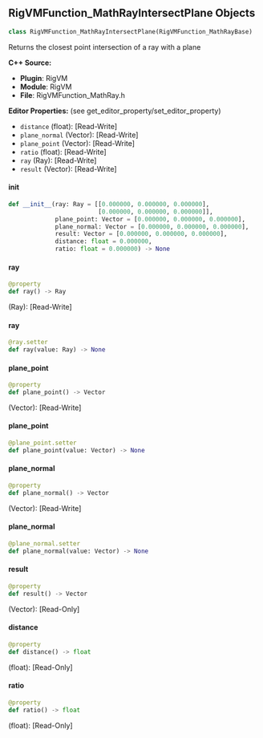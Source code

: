 ## RigVMFunction_MathRayIntersectPlane Objects

```python
class RigVMFunction_MathRayIntersectPlane(RigVMFunction_MathRayBase)
```

Returns the closest point intersection of a ray with a plane

**C++ Source:**

- **Plugin**: RigVM
- **Module**: RigVM
- **File**: RigVMFunction_MathRay.h

**Editor Properties:** (see get_editor_property/set_editor_property)

- ``distance`` (float):  [Read-Write]
- ``plane_normal`` (Vector):  [Read-Write]
- ``plane_point`` (Vector):  [Read-Write]
- ``ratio`` (float):  [Read-Write]
- ``ray`` (Ray):  [Read-Write]
- ``result`` (Vector):  [Read-Write]

<a id="unreal.RigVMFunction_MathRayIntersectPlane.__init__"></a>

#### __init__

```python
def __init__(ray: Ray = [[0.000000, 0.000000, 0.000000],
                         [0.000000, 0.000000, 0.000000]],
             plane_point: Vector = [0.000000, 0.000000, 0.000000],
             plane_normal: Vector = [0.000000, 0.000000, 0.000000],
             result: Vector = [0.000000, 0.000000, 0.000000],
             distance: float = 0.000000,
             ratio: float = 0.000000) -> None
```

<a id="unreal.RigVMFunction_MathRayIntersectPlane.ray"></a>

#### ray

```python
@property
def ray() -> Ray
```

(Ray):  [Read-Write]

<a id="unreal.RigVMFunction_MathRayIntersectPlane.ray"></a>

#### ray

```python
@ray.setter
def ray(value: Ray) -> None
```

<a id="unreal.RigVMFunction_MathRayIntersectPlane.plane_point"></a>

#### plane_point

```python
@property
def plane_point() -> Vector
```

(Vector):  [Read-Write]

<a id="unreal.RigVMFunction_MathRayIntersectPlane.plane_point"></a>

#### plane_point

```python
@plane_point.setter
def plane_point(value: Vector) -> None
```

<a id="unreal.RigVMFunction_MathRayIntersectPlane.plane_normal"></a>

#### plane_normal

```python
@property
def plane_normal() -> Vector
```

(Vector):  [Read-Write]

<a id="unreal.RigVMFunction_MathRayIntersectPlane.plane_normal"></a>

#### plane_normal

```python
@plane_normal.setter
def plane_normal(value: Vector) -> None
```

<a id="unreal.RigVMFunction_MathRayIntersectPlane.result"></a>

#### result

```python
@property
def result() -> Vector
```

(Vector):  [Read-Only]

<a id="unreal.RigVMFunction_MathRayIntersectPlane.distance"></a>

#### distance

```python
@property
def distance() -> float
```

(float):  [Read-Only]

<a id="unreal.RigVMFunction_MathRayIntersectPlane.ratio"></a>

#### ratio

```python
@property
def ratio() -> float
```

(float):  [Read-Only]

<a id="unreal.RigVMFunction_MathRayGetAt"></a>